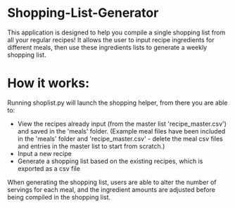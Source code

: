 # Shopping-List-Generator

This application is designed to help you compile a single shopping list from all your regular recipes!
It allows the user to input recipe ingredients for different meals, then use these ingredients lists to generate a weekly shopping list.

# How it works:
Running shoplist.py will launch the shopping helper, from there you are able to:
  - View the recipes already input (from the master list 'recipe_master.csv') and saved in the 'meals' folder. (Example meal files have been included in the 'meals' folder and 'recipe_master.csv' - delete the meal csv files and entries in the master list to start from scratch.)
  - Input a new recipe
  - Generate a shopping list based on the existing recipes, which is exported as a csv file

When generating the shopping list, users are able to alter the number of servings for each meal, and the ingredient amounts are adjusted before being compiled in the shopping list.

